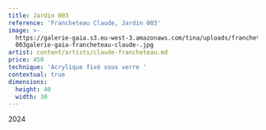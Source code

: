 ```yaml
---
title: Jardin 003
reference: 'Francheteau Claude, Jardin 003'
image: >-
  https://galerie-gaia.s3.eu-west-3.amazonaws.com/tina/uploads/francheteau-claude/cf_jardin
  003galerie-gaia-francheteau-claude-.jpg
artist: content/artists/claude-francheteau.md
price: 450
technique: 'Acrylique fixé sous verre '
contextual: true
dimensions:
  height: 40
  width: 30
---
```


2024
